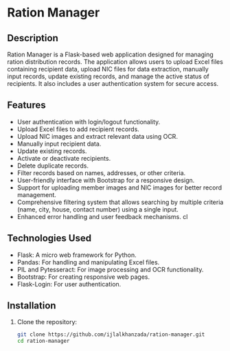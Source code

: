 # Ration Manager

## Description
Ration Manager is a Flask-based web application designed for managing ration distribution records. The application allows users to upload Excel files containing recipient data, upload NIC files for data extraction, manually input records, update existing records, and manage the active status of recipients. It also includes a user authentication system for secure access.

## Features
- User authentication with login/logout functionality.
- Upload Excel files to add recipient records.
- Upload NIC images and extract relevant data using OCR.
- Manually input recipient data.
- Update existing records.
- Activate or deactivate recipients.
- Delete duplicate records.
- Filter records based on names, addresses, or other criteria.
- User-friendly interface with Bootstrap for a responsive design.
- Support for uploading member images and NIC images for better record management.
- Comprehensive filtering system that allows searching by multiple criteria (name, city, house, contact number) using a single input.
- Enhanced error handling and user feedback mechanisms.
cl
## Technologies Used
- Flask: A micro web framework for Python.
- Pandas: For handling and manipulating Excel files.
- PIL and Pytesseract: For image processing and OCR functionality.
- Bootstrap: For creating responsive web pages.
- Flask-Login: For user authentication.

## Installation

1. Clone the repository:
   ```bash
   git clone https://github.com/ijlalkhanzada/ration-manager.git
   cd ration-manager